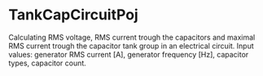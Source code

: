 # TankCapCircuitPoj
Calculating RMS voltage, RMS current trough the capacitors and maximal RMS current trough the capacitor tank group in an electrical circuit. Input values: generator RMS current [A], generator frequency [Hz], capacitor types, capacitor count.
